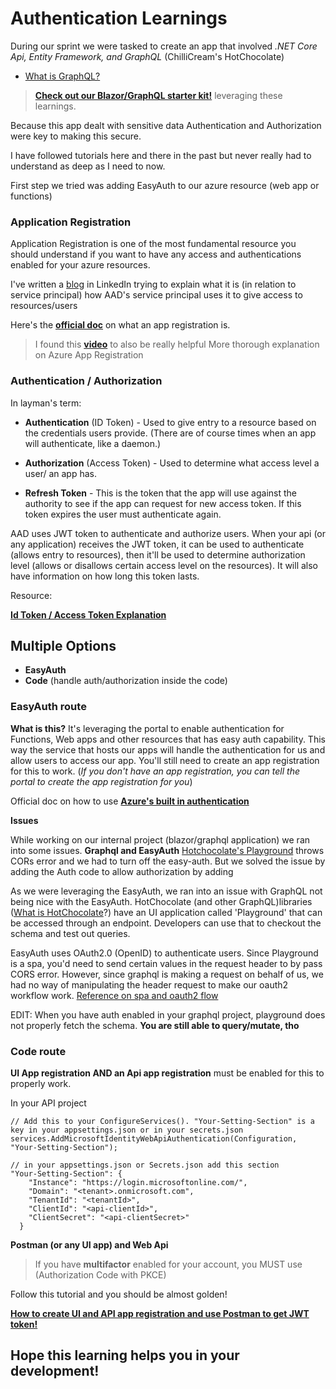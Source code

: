 # Authentication Learnings

During our sprint we were tasked to create an app that involved _.NET Core Api, Entity Framework, and GraphQL_ (ChilliCream's HotChocolate)

- [What is GraphQL?](https://github.com/microsoft/emerging-opportunities/blob/main/MotherBox/GraphQL/Readme.md)

> [**Check out our Blazor/GraphQL starter kit!**](https://github.com/microsoft/blazor-graphql-starter-kit) leveraging these learnings.

Because this app dealt with sensitive data Authentication and Authorization were key to making this secure.

I have followed tutorials here and there in the past but never really had to understand as deep as I need to now. 

First step we tried was adding EasyAuth to our azure resource (web app or functions)

### Application Registration

Application Registration is one of the most fundamental resource you should understand if you want to have any access and authentications enabled for your azure resources. 

I've written a [blog](https://www.linkedin.com/pulse/azure-app-registration-service-principal-daniel-kim/) in LinkedIn trying to explain what it is (in relation to service principal) how AAD's service principal uses it to give access to resources/users 

Here's the [**official doc**](https://docs.microsoft.com/en-us/azure/active-directory/develop/quickstart-register-app) on what an app registration is.

> I found this [**video**](https://www.youtube.com/watch?v=YWvl0cIilyA) to also be really helpful More thorough explanation on Azure App Registration
 
 
### Authentication / Authorization

In layman's term:

- **Authentication** (ID Token) - Used to give entry to a resource based on the credentials users provide. (There are of course times when an app will authenticate, like a daemon.)

- **Authorization** (Access Token) - Used to determine what access level a user/ an app has.
- **Refresh Token** - This is the token that the app will use against the authority to see if the app can request for new access token. If this token expires the user must authenticate again. 


AAD uses JWT token to authenticate and authorize users. When your api (or any application) receives the JWT token, it can be used to authenticate (allows entry to resources), then it'll be used to determine authorization level (allows or disallows certain access level on the resources). It will also have information on how long this token lasts.

Resource: 

[**Id Token / Access Token Explanation**](https://www.youtube.com/watch?v=sICt5aS7wzk)

## Multiple Options 

- **EasyAuth**
- **Code** (handle auth/authorization inside the code)

### EasyAuth route

**What is this?** It's leveraging the portal to enable authentication for Functions, Web apps and other resources that has easy auth capability. This way the service that hosts our apps will handle the authentication for us and allow users to access our app. You'll still need to create an app registration for this to work. (_If you don't have an app registration, you can tell the portal to create the app registration for you_)

Official doc on how to use [**Azure's built in authentication**](https://docs.microsoft.com/en-us/azure/app-service/overview-authentication-authorization#:~:text=Azure%20App%20Service%20provides%20built-in%20authentication%20and%20authorization,and%20mobile%20back%20end%2C%20and%20also%20Azure%20Functions)

**Issues** 

While working on our internal project (blazor/graphql application) we ran into some issues. **Graphql and EasyAuth** [Hotchocolate's Playground](https://github.com/microsoft/emerging-opportunities/tree/main/MotherBox/Banana%20Cake%20Pop) throws CORs error and we had to turn off the easy-auth. But we solved the issue by adding the Auth code to allow authorization by adding 

As we were leveraging the EasyAuth, we ran into an issue with GraphQL not being nice with the EasyAuth.  HotChocolate (and other GraphQL)libraries ([What is HotChocolate](https://chillicream.com/docs/hotchocolate/)?) have an UI application called 'Playground' that can be accessed through an endpoint. Developers can use that to checkout the schema and test out queries. 

EasyAuth uses OAuth2.0 (OpenID) to authenticate users. Since Playground is a spa, you'd need to send certain values in the request header to by pass CORS error. However, since graphql is making a request on behalf of us, we had no way of manipulating the header request to make our oauth2 workflow work. [Reference on spa and oauth2 flow](https://docs.microsoft.com/en-us/azure/active-directory/develop/v2-oauth2-auth-code-flow#redirect-uri-setup-required-for-single-page-apps)

EDIT: When you have auth enabled in your graphql project, playground does not properly fetch the schema. **You are still able to query/mutate, tho**

### Code route 

**UI App registration AND an Api app registration** must be enabled for this to properly work.

In your API project

```
// Add this to your ConfigureServices(). "Your-Setting-Section" is a key in your appsettings.json or in your secrets.json
services.AddMicrosoftIdentityWebApiAuthentication(Configuration, "Your-Setting-Section");

// in your appsettings.json or Secrets.json add this section
"Your-Setting-Section": {
    "Instance": "https://login.microsoftonline.com/",
    "Domain": "<tenant>.onmicrosoft.com",
    "TenantId": "<tenantId>",
    "ClientId": "<api-clientId>",
    "ClientSecret": "<api-clientSecret>"
  }
```

**Postman (or any UI app) and Web Api**

> If you have **multifactor** enabled for your account, you MUST use (Authorization Code with PKCE)

Follow this tutorial and you should be almost golden! 

[**How to create UI and API app registration and use Postman to get JWT token!**](https://www.josephguadagno.net/2020/06/12/protecting-an-asp-net-core-api-with-microsoft-identity-platform)


## Hope this learning helps you in your development!
